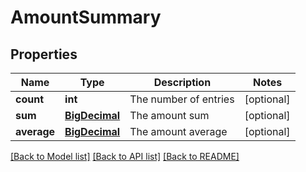 # AmountSummary

## Properties
Name | Type | Description | Notes
------------ | ------------- | ------------- | -------------
**count** | **int** | The number of entries | [optional] 
**sum** | [**BigDecimal**](BigDecimal.md) | The amount sum | [optional] 
**average** | [**BigDecimal**](BigDecimal.md) | The amount average | [optional] 

[[Back to Model list]](../README.md#documentation-for-models) [[Back to API list]](../README.md#documentation-for-api-endpoints) [[Back to README]](../README.md)


